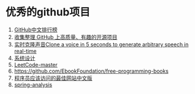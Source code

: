 优秀的github项目
===
1. [GitHub中文排行榜](https://github.com/GrowingGit/GitHub-Chinese-Top-Charts)
1. [收集整理 GitHub 上高质量、有趣的开源项目](https://github.com/Wechat-ggGitHub/Awesome-GitHub-Repo)
1. [实时克隆声音Clone a voice in 5 seconds to generate arbitrary speech in real-time](https://github.com/CorentinJ/Real-Time-Voice-Cloning)
1. [系统设计](https://github.com/donnemartin/system-design-primer)
1. [LeetCode-master](https://github.com/youngyangyang04/leetcode-master)
1. https://github.com/EbookFoundation/free-programming-books
1. [程序员应该访问的最佳网站中文版](https://github.com/tuteng/Best-websites-a-programmer-should-visit-zh)
1. [spring-analysis](https://github.com/seaswalker/spring-analysis)